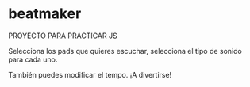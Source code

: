# beatmaker

PROYECTO PARA PRACTICAR JS

Selecciona los pads que quieres escuchar, selecciona el tipo de sonido para cada uno.

También puedes modificar el tempo. ¡A divertirse!
